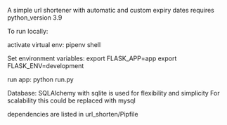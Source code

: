 A simple url shortener with automatic and custom expiry dates
requires python_version 3.9 

To run locally:

activate virtual env: 
pipenv shell

Set environment variables:
export FLASK_APP=app
export FLASK_ENV=development

run app:
python run.py

Database:
SQLAlchemy with sqlite is used for flexibility and simplicity
For scalability this could be replaced with mysql 

dependencies are listed in url_shorten/Pipfile